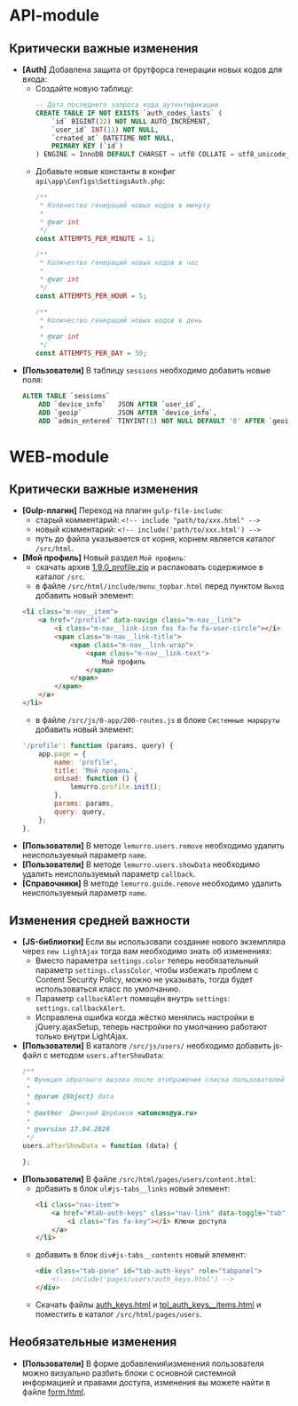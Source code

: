 # API-module

## Критически важные изменения
- **[Auth]** Добавлена защита от брутфорса генерации новых кодов для входа:
  - Создайте новую таблицу:
    ```sql
    -- Дата последнего запроса кода аутентификации
    CREATE TABLE IF NOT EXISTS `auth_codes_lasts` (
        `id` BIGINT(22) NOT NULL AUTO_INCREMENT,
        `user_id` INT(11) NOT NULL,
        `created_at` DATETIME NOT NULL,
        PRIMARY KEY (`id`)
    ) ENGINE = InnoDB DEFAULT CHARSET = utf8 COLLATE = utf8_unicode_ci;
    ```
  - Добавьте новые константы в конфиг `api\app\Configs\SettingsAuth.php`:
    ```php
    /**
     * Количество генераций новых кодов в минуту
     *
     * @var int
     */
    const ATTEMPTS_PER_MINUTE = 1;

    /**
     * Количество генераций новых кодов в час
     *
     * @var int
     */
    const ATTEMPTS_PER_HOUR = 5;

    /**
     * Количество генераций новых кодов в день
     *
     * @var int
     */
    const ATTEMPTS_PER_DAY = 50;
    ```
- **[Пользователи]** В таблицу `sessions` необходимо добавить новые поля:
  ```sql
  ALTER TABLE `sessions`
      ADD `device_info`   JSON AFTER `user_id`,
      ADD `geoip`         JSON AFTER `device_info`,
      ADD `admin_entered` TINYINT(1) NOT NULL DEFAULT '0' AFTER `geoip`;
  ```

# WEB-module

## Критически важные изменения
- **[Gulp-плагин]** Переход на плагин `gulp-file-include`:
  - старый комментарий: `<!-- include "path/to/xxx.html" -->`
  - новый комментарий: `<!-- include('path/to/xxx.html') -->`
  - путь до файла указывается от корня, корнем является каталог `/src/html`.
- **[Мой профиль]** Новый раздел `Мой профиль`:
  - скачать архив [1.9.0_profile.zip](https://github.com/Lemurro/resources/raw/master/1.9.0_profile.zip) и распаковать содержимое в каталог `/src`.
  - в файле `/src/html/include/menu_topbar.html` перед пунктом `Выход` добавить новый элемент:
  ```html
  <li class="m-nav__item">
      <a href="/profile" data-navigo class="m-nav__link">
          <i class="m-nav__link-icon fas fa-fw fa-user-circle"></i>
          <span class="m-nav__link-title">
              <span class="m-nav__link-wrap">
                  <span class="m-nav__link-text">
                      Мой профиль
                  </span>
              </span>
          </span>
      </a>
  </li>
  ```
  - в файле `/src/js/0-app/200-routes.js` в блоке `Системные маршруты` добавить новый элемент:
  ```javascript
  '/profile': function (params, query) {
      app.page = {
          name: 'profile',
          title: 'Мой профиль',
          onLoad: function () {
              lemurro.profile.init();
          },
          params: params,
          query: query,
      };
  },
  ```
- **[Пользователи]** В методе `lemurro.users.remove` необходимо удалить неиспользуемый параметр `name`.
- **[Пользователи]** В методе `lemurro.users.showData` необходимо удалить неиспользуемый параметр `callback`.
- **[Справочники]** В методе `lemurro.guide.remove` необходимо удалить неиспользуемый параметр `name`.

## Изменения средней важности
- **[JS-библиотки]** Если вы использовали создание нового экземпляра через `new LightAjax` тогда вам необходимо знать об изменениях:
  - Вместо параметра `settings.color` теперь необязательный параметр `settings.classColor`, чтобы избежать проблем с Content Security Policy, можно не указывать, тогда будет использоваться класс по умолчанию.
  - Параметр `callbackAlert` помещён внутрь `settings`: `settings.callbackAlert`.
  - Исправлена ошибка когда жёстко менялись настройки в jQuery.ajaxSetup, теперь настройки по умолчанию работают только внутри LightAjax.
- **[Пользователи]** В каталоге `/src/js/users/` необходимо добавить js-файл с методом `users.afterShowData`:
  ```javascript
  /**
   * Функция обратного вызова после отображения списка пользователей
   *
   * @param {Object} data
   *
   * @author  Дмитрий Щербаков <atomcms@ya.ru>
   *
   * @version 17.04.2020
   */
  users.afterShowData = function (data) {

  };
  ```
- **[Пользователи]** В файле `/src/html/pages/users/content.html`:
  - добавить в блок `ul#js-tabs__links` новый элемент:
    ```html
    <li class="nav-item">
        <a href="#tab-auth-keys" class="nav-link" data-toggle="tab" data-target="#tab-auth-keys">
            <i class="fas fa-key"></i> Ключи доступа
        </a>
    </li>
    ```
  - добавить в блок `div#js-tabs__contents` новый элемент:
    ```html
    <div class="tab-pane" id="tab-auth-keys" role="tabpanel">
        <!-- include('pages/users/auth_keys.html') -->
    </div>
    ```
  - Скачать файлы [auth_keys.html](https://github.com/Lemurro/client-metronic/blob/v1.9.0/src/html/pages/users/auth_keys.html) и  [tpl_auth_keys__items.html](https://github.com/Lemurro/client-metronic/blob/v1.9.0/src/html/pages/users/tpl_auth_keys__items.html) и поместить в каталог `/src/html/pages/users`.

## Необязательные изменения
- **[Пользователи]** В форме добавления\изменения пользователя можно визуально разбить блоки с основной системной информацией и правами доступа, изменения вы можете найти в файле [form.html](https://github.com/Lemurro/client-metronic/blob/v1.9.0/src/html/pages/users/form.html).